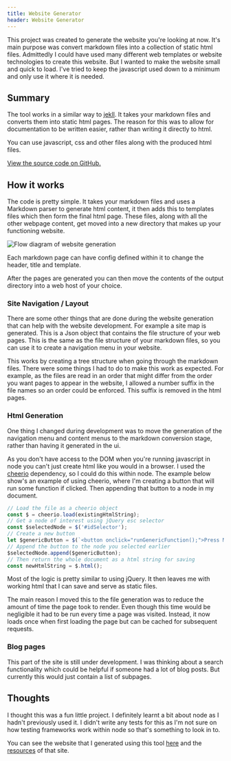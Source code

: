```yaml
---
title: Website Generator
header: Website Generator
---
```


This project was created to generate the website you're looking at now. It's main 
purpose was convert markdown files into a collection of static html files. 
Admittedly I could have used many different web templates or website technologies to 
create this website. But I wanted to make the website small and quick to load. I've 
tried to keep the javascript used down to a minimum and only use it where it is needed.

<div id="docMenuArea"> </div>

## Summary
The tool works in a similar way to [jekll](https://jekyllrb.com/). It takes 
your markdown files and converts them into static html pages. The reason for 
this was to allow for documentation to be written easier, rather than writing 
it directly to html.

You can use javascript, css and other files along with the produced html files.

[View the source code on GitHub.](https://github.com/CalebStride/personal-site)

## How it works
The code is pretty simple. It takes your markdown files and uses a Markdown 
parser to generate html content, it then adds this to templates files which then
form the final html page. These files, along with all the other webpage content, 
get moved into a new directory that makes up your functioning website.

![Flow diagram of website generation](/images/webGenerator/siteGenFlow.png)

Each markdown page can have config defined within it to change the header, title
and template.

After the pages are generated you can then move the contents of the output 
directory into a web host of your choice.

### Site Navigation / Layout
There are some other things that are done during the website generation that 
can help with the website development. For example a site map is generated. This 
is a Json object that contains the file structure of your web pages. This is the 
same as the file structure of your markdown files, so you can use it to create a 
navigation menu in your website. 

This works by creating a tree structure when going through the markdown files. 
There were some things I had to do to make this work as expected. For example, 
as the files are read in an order that might differ from the order you want pages 
to appear in the website, I allowed a number suffix in the file names so an order 
could be enforced. This suffix is removed in the html pages.

### Html Generation
One thing I changed during development was to move the generation of the navigation
menu and content menus to the markdown conversion stage, rather than having it 
generated in the ui.

As you don't have access to the DOM when you're running javascript in node you
can't just create html like you would in a browser. I used the 
[cheerio](https://github.com/cheeriojs/cheerio) dependency, so I could do this 
within node. The example below show's an example of using cheerio, where I'm 
creating a button that will run some function if clicked. Then appending that 
button to a node in my document.

```javascript
// Load the file as a cheerio object
const $ = cheerio.load(existingHtmlString);
// Get a node of interest using jQuery esc selector
const $selectedNode = $('#idSelector');
// Create a new button 
let $genericButton = $(`<button onclick="runGenericFunction();">Press Me!</button>`);
// Append the button to the node you selected earlier
$selectedNode.append($genericButton);
// Then return the whole document as a html string for saving
const newHtmlString = $.html();
```

Most of the logic is pretty similar to using jQuery. It then leaves me with
working html that I can save and serve as static files.

The main reason I moved this to the file generation was to reduce the amount of 
time the page took to render.
Even though this time would be negligible it had to be run every time a page was
visited. Instead, it now loads once when first loading the page but can be cached
for subsequent requests.

### Blog pages
This part of the site is still under development. I was thinking about a search
functionality which could be helpful if someone had a lot of blog posts. But 
currently this would just contain a list of subpages.

## Thoughts
I thought this was a fun little project. I definitely learnt a bit about node
as I hadn't previously used it. I didn't write any tests for this as I'm not 
sure on how testing frameworks work within node so that's something to look in to.

You can see the website that I generated using this tool
[here](https://calebstride.com/index.html) and the 
[resources](https://github.com/CalebStride/CalebStride.github.io) of that site.


